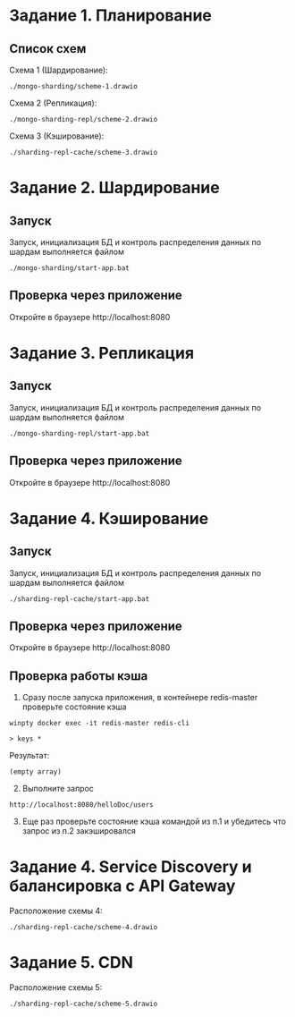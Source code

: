 # Задание 1. Планирование

## Список схем
Схема 1 (Шардирование):
```shell
./mongo-sharding/scheme-1.drawio
```
Схема 2 (Репликация):
```shell
./mongo-sharding-repl/scheme-2.drawio
```
Схема 3 (Кэширование):
```shell
./sharding-repl-cache/scheme-3.drawio
```

# Задание 2. Шардирование

## Запуск
Запуск, инициализация БД и контроль распределения данных по шардам выполняется файлом
```shell
./mongo-sharding/start-app.bat
```
## Проверка через приложение
Откройте в браузере http://localhost:8080

# Задание 3. Репликация

## Запуск
Запуск, инициализация БД и контроль распределения данных по шардам выполняется файлом
```shell
./mongo-sharding-repl/start-app.bat
```
## Проверка через приложение
Откройте в браузере http://localhost:8080

# Задание 4. Кэширование

## Запуск
Запуск, инициализация БД и контроль распределения данных по шардам выполняется файлом
```shell
./sharding-repl-cache/start-app.bat
```
## Проверка через приложение
Откройте в браузере http://localhost:8080

## Проверка работы кэша
1. Сразу после запуска приложения, в контейнере redis-master проверьте состояние кэша
```shell
winpty docker exec -it redis-master redis-cli

> keys *
```
Результат:
```shell
(empty array)
```
2. Выполните запрос
```shell
http://localhost:8080/helloDoc/users
```
3. Еще раз проверьте состояние кэша командой из п.1 и убедитесь что запрос из п.2 закэшировался

# Задание 4. Service Discovery и балансировка с API Gateway
Расположение схемы 4:
```shell
./sharding-repl-cache/scheme-4.drawio
```
# Задание 5. CDN
Расположение схемы 5:
```shell
./sharding-repl-cache/scheme-5.drawio
```
